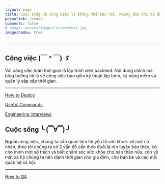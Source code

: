 ```yaml
---
layout: page
title: Cuộc sống và công việc là không thể tác rời. Nhưng đôi khi ta đã đắm chìm nhiều vào công việc mà quên mất đi các khía cạnh của cuộc sống.
permalink: /about
comments: false
# image: assets/images/screenshot.jpg
imageshadow: true
---
```


<!-- This website is a demonstration to see **Memoirs Jekyll theme** in action. The theme is compatible with Github pages, in fact even this demo itself is created with Github Pages and hosted with Github. 

<a target="_blank" href="https://bootstrapstarter.com/jekyll-theme-memoirs/" class="btn btn-dark"> Get Memoirs for Jekyll &rarr;</a> -->
---

## Công việc (￣ ^ ￣) ゞ
Với công việc toàn thời gian là lập trình viên backend. Nội dung chính mà blog hướng tới là về công việc bao gồm kỹ thuật lập trình, kỹ năng mềm và quản lý sắp xếp thời gian.

---

[How to Deploy](https://www.notion.so/How-to-Deploy-10f566a77ec2469db9f8a0c3f0270296)

[Useful Commands](https://www.notion.so/Useful-Commands-79d9560784d94fc791d257ceac2a9f88)

[Engineering Interviews](https://www.notion.so/Engineering-Interviews-19f384e5f8e74fb790d8fa469b2a792b)

## Cuộc sống ╰ (▔∀▔) ╯
Ngoài công việc, chúng ta cần quan tâm tới yếu tố sức khỏe. về mặt cá nhân, theo tôi chúng ta có 3 vấn đề cần theo đuổi là rèn luyện bản thân, có cho mình một sở thích và biết chăm sóc sức khỏe cho bản thân nữa. còn về mặt xã hộ chúng ta nên dành thời gian cho gia đình, cho bạn bè và các mối quan hệ xã hội.

---

[How to QA ](https://www.notion.so/How-to-QA-a43d1653ad234bbbbbfcd6dabb6c5d94)
